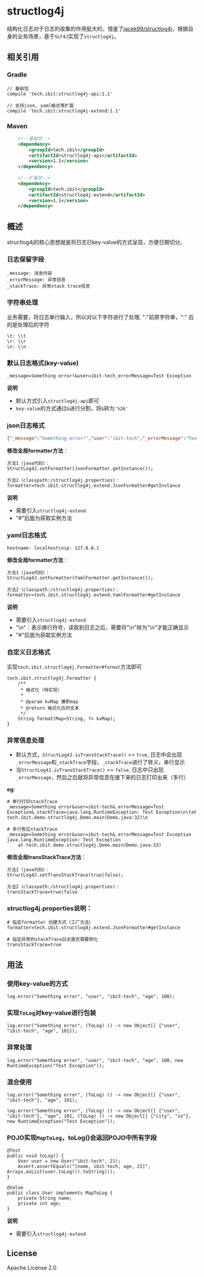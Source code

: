 # structlog4j

结构化日志对于日志的收集的作用挺大的，借鉴了[jacek99/structlog4j](https://github.com/jacek99/structlog4j)，根据自身的业务场景，基于`SLF4J`实现了`structlog4j`。

## 相关引用

### Gradle

```
// 基础包
compile 'tech.ibit:structlog4j-api:1.1'

// 支持json, yaml格式等扩展
compile 'tech.ibit:structlog4j-extend:1.1'

```


### Maven

```xml
    <!--基础包-->
    <dependency>
        <groupId>tech.ibit</groupId>
        <artifactId>structlog4j-api</artifactId>
        <version>1.1</version>
    </dependency>
    
    <!--扩展包-->
    <dependency>
        <groupId>tech.ibit</groupId>
        <artifactId>structlog4j-extend</artifactId>
        <version>1.1</version>
    </dependency>
```


## 概述

structlog4j的核心思想就是将日志已key-value的方式呈现，方便日期切分。

### 日志保留字段

```
_message: 消息内容
_errorMessage: 异常信息
_stackTrace: 异常stack trace信息

```

### 字符串处理

业务需要，将日志单行输入，所以对以下字符进行了处理, ":"前原字符串，":" 后的是处理后的字符

```
\t: \\t
\r: \\r
\n: \\n
```

### 默认日志格式(key\-value) 

```
_message=Something error!&user=ibit-tech_errorMessage=Test Exception
```

**说明**

 *  默认方式引入`structlog4j-api`即可
 * `key-value`的方式通过`&`进行分割，将`&`转为`'%26'`

### json日志格式

```json
{"_message":"Something error!","user":"ibit-tech","_errorMessage":"Test Exception"}
```

**修改全局formatter方法**：

```
方法1（java代码）：
StructLog4J.setFormatter(JsonFormatter.getInstance());

方法2（classpath:/structlog4j.properties)：
formatter=tech.ibit.structlog4j.extend.JsonFormatter#getInstance
```

**说明**

 * 需要引入`structlog4j-extend`
 * "#"后面为获取实例方法

### yaml日志格式

```
hostname: localhost\nip: 127.0.0.1
```

**修改全局formatter方法**：

```
方法1（java代码）：
StructLog4J.setFormatter(YamlFormatter.getInstance());

方法2（classpath:/structlog4j.properties)：
formatter=tech.ibit.structlog4j.extend.YamlFormatter#getInstance
```

**说明**

 * 需要引入`structlog4j-extend`
 * "\\n"：表示换行符号，读取到日志之后，需要将"\\n"转为"\n"才能正确显示
 * "#"后面为获取实例方法

### 自定义日志格式

实现`tech.ibit.structlog4j.Formatter#format`方法即可

```
tech.ibit.structlog4j.Formatter {
    /**
     * 格式化（待实现）
     *
     * @param kvMap 兼职map
     * @return 格式化后的文本
     */
    String format(Map<String, ?> kvMap);
}
``` 

### 异常信息处理

 * 默认方式，`StructLog4J.isTransStackTrace()` == `true`, 日志中会出现`_errorMessage`和`_stackTrace`字段，`_stackTrace`进行了转义，单行显示
 * 当`StructLog4J.isTransStackTrace()` == `false`, 日志中只出现`_errorMessage`，然后之后就将异常信息在接下来的日志打印出来（多行）  
 

**eg**:

```
# 单行打印stackTrace
_message=Something error&user=ibit-tech&_errorMessage=Test Exception&_stackTrace=java.lang.RuntimeException: Test Exception\n\tat tech.ibit.demo.structlog4j.Demo.main(Demo.java:32)\n

# 多行答应stackTrace
_message=Something error&user=ibit-tech&_errorMessage=Test Exception
java.lang.RuntimeException: Test Exception
	at tech.ibit.demo.structlog4j.Demo.main(Demo.java:33)
``` 

**修改全局transStackTrace方法**：

```
方法1（java代码）：
StructLog4J.setTransStackTrace(true|false);

方法2（classpath:/structlog4j.properties)：
transStackTrace=true|false
```

### structlog4j.properties说明：

```
# 指定formatter 创建方式（工厂方法）
formatter=tech.ibit.structlog4j.extend.JsonFormatter#getInstance

# 指定异常的stackTrace日志是否需要转化
transStackTrace=true
```

## 用法

### 使用key-value的方式

```
log.error("Something error", "user", "ibit-tech", "age", 100);
```

### 实现`ToLog`对key-value进行包装

```
log.error("Something error", (ToLog) () -> new Object[] {"user", "ibit-tech", "age", 101});
```

### 异常处理

```
log.error("Something error", "user", "ibit-tech", "age", 100, new RuntimeException("Test Exception"));
```

### 混合使用

```
log.error("Something error", (ToLog) () -> new Object[] {"user", "ibit-tech"}, "age", 101);

log.error("Something error", (ToLog) () -> new Object[] {"user", "ibit-tech"}, "age", 101, (ToLog) () -> new Object[] {"city", "sz"}, new RuntimeException("Test Exception"));
```

### POJO实现`MapToLog`，toLog()会返回POJO中所有字段

```
@Test
public void toLog() {
    User user = new User("ibit-tech", 21);
    Assert.assertEquals("[name, ibit-tech, age, 21]", Arrays.asList(user.toLog()).toString());
}
	
@Value
public class User implements MapToLog {
    private String name;
    private int age;
}
```

**说明**

 * 需要引入`structlog4j-extend`

## License

Apache License 2.0 
